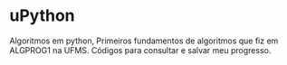 # uPython
Algoritmos em python,
Primeiros fundamentos de algoritmos que fiz em ALGPROG1 na UFMS.
Códigos para consultar e salvar meu progresso.
